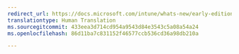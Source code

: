 ```yaml
---
redirect_url: https://docs.microsoft.com/intune/whats-new/early-edition
translationtype: Human Translation
ms.sourcegitcommit: 433eea3d714cd954a9543d84e3543c5a08a54a24
ms.openlocfilehash: 86d11ba7c831152f46577ccb536cd36a98db210a

---
```




<!--HONumber=Nov16_HO2-->


